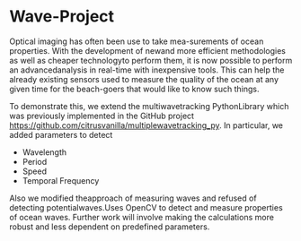 # Wave-Project
Optical  imaging  has  often  been  use  to  take  mea-surements  of  ocean  properties.  With  the  development  of  newand  more  efficient  methodologies  as  well  as  cheaper  technologyto  perform  them,  it  is  now  possible  to  perform  an  advancedanalysis  in  real-time  with  inexpensive  tools.  This  can  help  the already existing sensors used to measure the quality of the ocean at  any  given  time  for  the  beach-goers  that  would  like  to  know such  things.

To demonstrate this, we extend the multiwavetracking PythonLibrary   which   was   previously   implemented   in   the   GitHub project <https://github.com/citrusvanilla/multiplewavetracking_py>. In  particular,  we  added  parameters  to  detect

- Wavelength
- Period
- Speed
- Temporal Frequency

Also we modified theapproach of measuring waves and refused of detecting potentialwaves.Uses OpenCV to detect and measure properties of ocean waves. Further work will involve making the calculations more robust and less dependent on predefined parameters.

